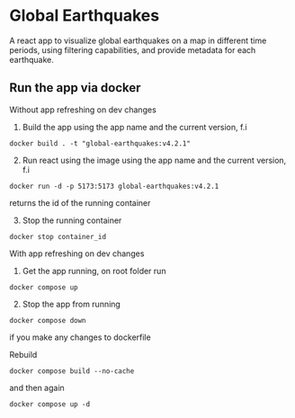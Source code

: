 # Global Earthquakes

A react app to visualize global earthquakes on a map in different time periods, using filtering capabilities, and provide metadata for each earthquake.

## Run the app via docker

Without app refreshing on dev changes

1. Build the app using the app name and the current version, f.i

```
docker build . -t "global-earthquakes:v4.2.1"
```

2. Run react using the image using the app name and the current version, f.i

```
docker run -d -p 5173:5173 global-earthquakes:v4.2.1
```

returns the id of the running container

3. Stop the running container

```
docker stop container_id
```

With app refreshing on dev changes

1. Get the app running, on root folder run

```
docker compose up
```

2. Stop the app from running

```
docker compose down

```

if you make any changes to dockerfile

Rebuild

```
docker compose build --no-cache

```

and then again

```
docker compose up -d

```
